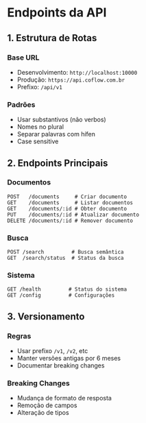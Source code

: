 # Endpoints da API

## 1. Estrutura de Rotas

### Base URL

- Desenvolvimento: `http://localhost:10000`
- Produção: `https://api.coflow.com.br`
- Prefixo: `/api/v1`

### Padrões

- Usar substantivos (não verbos)
- Nomes no plural
- Separar palavras com hífen
- Case sensitive

## 2. Endpoints Principais

### Documentos

```
POST   /documents     # Criar documento
GET    /documents     # Listar documentos
GET    /documents/:id # Obter documento
PUT    /documents/:id # Atualizar documento
DELETE /documents/:id # Remover documento
```

### Busca

```
POST /search         # Busca semântica
GET  /search/status  # Status da busca
```

### Sistema

```
GET /health         # Status do sistema
GET /config         # Configurações
```

## 3. Versionamento

### Regras

- Usar prefixo `/v1`, `/v2`, etc
- Manter versões antigas por 6 meses
- Documentar breaking changes

### Breaking Changes

- Mudança de formato de resposta
- Remoção de campos
- Alteração de tipos
